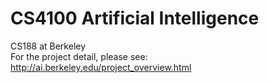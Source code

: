 # CS4100 Artificial Intelligence
CS188 at Berkeley  
For the project detail, please see: http://ai.berkeley.edu/project_overview.html
